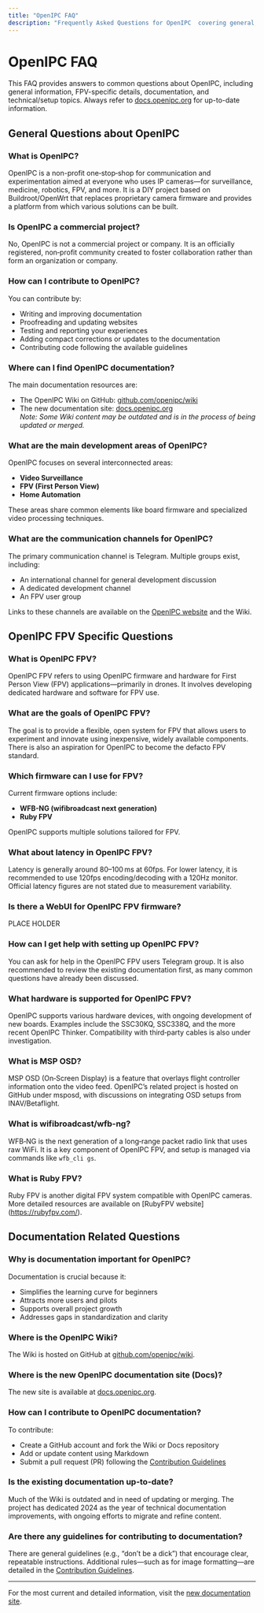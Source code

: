 ```yaml
---
title: "OpenIPC FAQ"
description: "Frequently Asked Questions for OpenIPC  covering general, FPV-specific, and documentation."
---
```


# OpenIPC FAQ

This FAQ provides answers to common questions about OpenIPC, including general information, FPV-specific details, documentation, and technical/setup topics. Always refer to  [docs.openipc.org](https://docs.openipc.org) for up-to-date information.

## General Questions about OpenIPC

### What is OpenIPC?
OpenIPC is a non-profit one‑stop‑shop for communication and experimentation aimed at everyone who uses IP cameras—for surveillance, medicine, robotics, FPV, and more. It is a DIY project based on Buildroot/OpenWrt that replaces proprietary camera firmware and provides a platform from which various solutions can be built.

### Is OpenIPC a commercial project?
No, OpenIPC is not a commercial project or company. It is an officially registered, non‑profit community created to foster collaboration rather than form an organization or company.

### How can I contribute to OpenIPC?
You can contribute by:
- Writing and improving documentation
- Proofreading and updating websites
- Testing and reporting your experiences
- Adding compact corrections or updates to the documentation
- Contributing code following the available guidelines

### Where can I find OpenIPC documentation?
The main documentation resources are:
- The OpenIPC Wiki on GitHub: [github.com/openipc/wiki](https://github.com/openipc/wiki)
- The new documentation site: [docs.openipc.org](https://docs.openipc.org)  
_Note: Some Wiki content may be outdated and is in the process of being updated or merged._

### What are the main development areas of OpenIPC?
OpenIPC focuses on several interconnected areas:
- **Video Surveillance**
- **FPV (First Person View)**
- **Home Automation**

These areas share common elements like board firmware and specialized video processing techniques.

### What are the communication channels for OpenIPC?
The primary communication channel is Telegram. Multiple groups exist, including:
- An international channel for general development discussion
- A dedicated development channel
- An FPV user group

Links to these channels are available on the [OpenIPC website](https://openipc.org) and the Wiki.

## OpenIPC FPV Specific Questions

### What is OpenIPC FPV?
OpenIPC FPV refers to using OpenIPC firmware and hardware for First Person View (FPV) applications—primarily in drones. It involves developing dedicated hardware and software for FPV use.

### What are the goals of OpenIPC FPV?
The goal is to provide a flexible, open system for FPV that allows users to experiment and innovate using inexpensive, widely available components. There is also an aspiration for OpenIPC to become the defacto FPV standard.

### Which firmware can I use for FPV?
Current firmware options include:
- **WFB-NG (wifibroadcast next generation)**
- **Ruby FPV**

OpenIPC supports multiple solutions tailored for FPV.


### What about latency in OpenIPC FPV?
Latency is generally around 80–100 ms at 60fps. For lower latency, it is recommended to use 120fps encoding/decoding with a 120Hz monitor. Official latency figures are not stated due to measurement variability.

### Is there a WebUI for OpenIPC FPV firmware?
PLACE HOLDER
### How can I get help with setting up OpenIPC FPV?
You can ask for help in the OpenIPC FPV users Telegram group. It is also recommended to review the existing documentation first, as many common questions have already been discussed.

### What hardware is supported for OpenIPC FPV?
OpenIPC supports various hardware devices, with ongoing development of new boards. Examples include the SSC30KQ, SSC338Q, and the more recent OpenIPC Thinker. Compatibility with third‑party cables is also under investigation.

### What is MSP OSD?
MSP OSD (On‑Screen Display) is a feature that overlays flight controller information onto the video feed. OpenIPC’s related project is hosted on GitHub under msposd, with discussions on integrating OSD setups from INAV/Betaflight.

### What is wifibroadcast/wfb-ng?
WFB‑NG is the next generation of a long‑range packet radio link that uses raw WiFi. It is a key component of OpenIPC FPV, and setup is managed via commands like `wfb_cli gs`.

### What is Ruby FPV?
Ruby FPV is another digital FPV system compatible with OpenIPC cameras. More detailed resources are available on [RubyFPV website] (https://rubyfpv.com/).

## Documentation Related Questions

### Why is documentation important for OpenIPC?
Documentation is crucial because it:
- Simplifies the learning curve for beginners
- Attracts more users and pilots
- Supports overall project growth
- Addresses gaps in standardization and clarity

### Where is the OpenIPC Wiki?
The Wiki is hosted on GitHub at [github.com/openipc/wiki](https://github.com/openipc/wiki).

### Where is the new OpenIPC documentation site (Docs)?
The new site is available at [docs.openipc.org](https://docs.openipc.org).

### How can I contribute to OpenIPC documentation?
To contribute:
- Create a GitHub account and fork the Wiki or Docs repository
- Add or update content using Markdown
- Submit a pull request (PR) following the [Contribution Guidelines](https://docs.openipc.org/development/contribution-guidelines/)


### Is the existing documentation up-to-date?
Much of the Wiki is outdated and in need of updating or merging. The project has dedicated 2024 as the year of technical documentation improvements, with ongoing efforts to migrate and refine content.

### Are there any guidelines for contributing to documentation?
There are general guidelines (e.g., “don’t be a dick”) that encourage clear, repeatable instructions. Additional rules—such as for image formatting—are detailed in the [Contribution Guidelines](https://docs.openipc.org/development/contribution-guidelines/).



---

For the most current and detailed information, visit the [new documentation site](https://docs.openipc.org).

